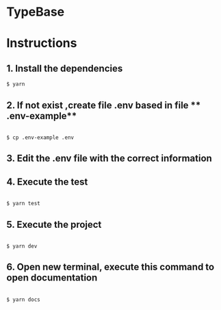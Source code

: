 # TypeBase

# Instructions

## 1. Install the dependencies

``` 
$ yarn
``` 

## 2. If not exist ,create file **.env** based in file ** .env-example**

```

$ cp .env-example .env 

``` 

## 3. Edit the .env file with the correct information

## 4. Execute the test
```

$ yarn test

``` 

## 5. Execute the project

```

$ yarn dev 

``` 

## 6. Open new terminal, execute this command to open documentation

```

$ yarn docs 

```

